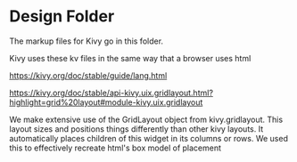 # Design Folder

The markup files for Kivy go in this folder.

Kivy uses these kv files in the same way that a browser uses html

https://kivy.org/doc/stable/guide/lang.html

https://kivy.org/doc/stable/api-kivy.uix.gridlayout.html?highlight=grid%20layout#module-kivy.uix.gridlayout

We make extensive use of the GridLayout object from kivy.gridlayout. This layout sizes and positions things differently than other kivy layouts. It automatically places children of this widget in its columns or rows. We used this to effectively recreate html's box model of placement
